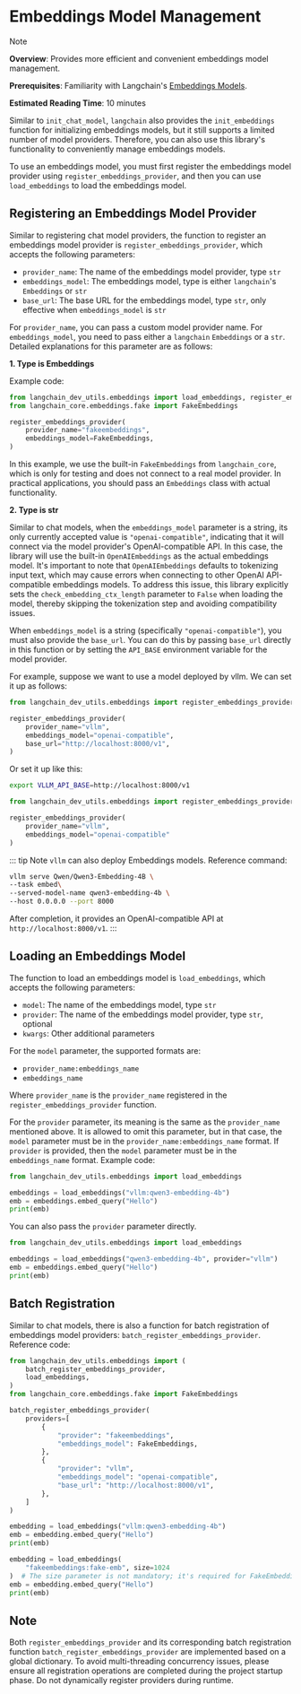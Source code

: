 # Embeddings Model Management

> [!NOTE]
>
> **Overview**: Provides more efficient and convenient embeddings model management.
>
> **Prerequisites**: Familiarity with Langchain's [Embeddings Models](https://docs.langchain.com/oss/python/integrations/text_embedding/).
>
> **Estimated Reading Time**: 10 minutes

Similar to `init_chat_model`, `langchain` also provides the `init_embeddings` function for initializing embeddings models, but it still supports a limited number of model providers. Therefore, you can also use this library's functionality to conveniently manage embeddings models.

To use an embeddings model, you must first register the embeddings model provider using `register_embeddings_provider`, and then you can use `load_embeddings` to load the embeddings model.

## Registering an Embeddings Model Provider

Similar to registering chat model providers, the function to register an embeddings model provider is `register_embeddings_provider`, which accepts the following parameters:

- `provider_name`: The name of the embeddings model provider, type `str`
- `embeddings_model`: The embeddings model, type is either `langchain`'s `Embeddings` or `str`
- `base_url`: The base URL for the embeddings model, type `str`, only effective when `embeddings_model` is `str`

For `provider_name`, you can pass a custom model provider name. For `embeddings_model`, you need to pass either a `langchain` `Embeddings` or a `str`. Detailed explanations for this parameter are as follows:

**1. Type is Embeddings**

Example code:

```python
from langchain_dev_utils.embeddings import load_embeddings, register_embeddings_provider
from langchain_core.embeddings.fake import FakeEmbeddings

register_embeddings_provider(
    provider_name="fakeembeddings",
    embeddings_model=FakeEmbeddings,
)
```

In this example, we use the built-in `FakeEmbeddings` from `langchain_core`, which is only for testing and does not connect to a real model provider. In practical applications, you should pass an `Embeddings` class with actual functionality.

**2. Type is str**

Similar to chat models, when the `embeddings_model` parameter is a string, its only currently accepted value is `"openai-compatible"`, indicating that it will connect via the model provider's OpenAI-compatible API.
In this case, the library will use the built-in `OpenAIEmbeddings` as the actual embeddings model.
It's important to note that `OpenAIEmbeddings` defaults to tokenizing input text, which may cause errors when connecting to other OpenAI API-compatible embeddings models. To address this issue, this library explicitly sets the `check_embedding_ctx_length` parameter to `False` when loading the model, thereby skipping the tokenization step and avoiding compatibility issues.

When `embeddings_model` is a string (specifically `"openai-compatible"`), you must also provide the `base_url`. You can do this by passing `base_url` directly in this function or by setting the `API_BASE` environment variable for the model provider.

For example, suppose we want to use a model deployed by vllm. We can set it up as follows:

```python
from langchain_dev_utils.embeddings import register_embeddings_provider

register_embeddings_provider(
    provider_name="vllm",
    embeddings_model="openai-compatible",
    base_url="http://localhost:8000/v1",
)
```

Or set it up like this:

```bash
export VLLM_API_BASE=http://localhost:8000/v1
```

```python
from langchain_dev_utils.embeddings import register_embeddings_provider

register_embeddings_provider(
    provider_name="vllm",
    embeddings_model="openai-compatible"
)
```

::: tip Note
`vllm` can also deploy Embeddings models. Reference command:

```bash
vllm serve Qwen/Qwen3-Embedding-4B \
--task embed\
--served-model-name qwen3-embedding-4b \
--host 0.0.0.0 --port 8000
```

After completion, it provides an OpenAI-compatible API at `http://localhost:8000/v1`.
:::

## Loading an Embeddings Model

The function to load an embeddings model is `load_embeddings`, which accepts the following parameters:

- `model`: The name of the embeddings model, type `str`
- `provider`: The name of the embeddings model provider, type `str`, optional
- `kwargs`: Other additional parameters

For the `model` parameter, the supported formats are:

- `provider_name:embeddings_name`
- `embeddings_name`

Where `provider_name` is the `provider_name` registered in the `register_embeddings_provider` function.

For the `provider` parameter, its meaning is the same as the `provider_name` mentioned above. It is allowed to omit this parameter, but in that case, the `model` parameter must be in the `provider_name:embeddings_name` format. If `provider` is provided, then the `model` parameter must be in the `embeddings_name` format.
Example code:

```python
from langchain_dev_utils.embeddings import load_embeddings

embeddings = load_embeddings("vllm:qwen3-embedding-4b")
emb = embeddings.embed_query("Hello")
print(emb)
```

You can also pass the `provider` parameter directly.

```python
from langchain_dev_utils.embeddings import load_embeddings

embeddings = load_embeddings("qwen3-embedding-4b", provider="vllm")
emb = embeddings.embed_query("Hello")
print(emb)
```

## Batch Registration

Similar to chat models, there is also a function for batch registration of embeddings model providers: `batch_register_embeddings_provider`.
Reference code:

```python
from langchain_dev_utils.embeddings import (
    batch_register_embeddings_provider,
    load_embeddings,
)
from langchain_core.embeddings.fake import FakeEmbeddings

batch_register_embeddings_provider(
    providers=[
        {
            "provider": "fakeembeddings",
            "embeddings_model": FakeEmbeddings,
        },
        {
            "provider": "vllm",
            "embeddings_model": "openai-compatible",
            "base_url": "http://localhost:8000/v1",
        },
    ]
)

embedding = load_embeddings("vllm:qwen3-embedding-4b")
emb = embedding.embed_query("Hello")
print(emb)

embedding = load_embeddings(
    "fakeembeddings:fake-emb", size=1024
)  # The size parameter is not mandatory; it's required for FakeEmbeddings initialization. Your Embeddings model might not need it.
emb = embedding.embed_query("Hello")
print(emb)
```

## Note

Both `register_embeddings_provider` and its corresponding batch registration function `batch_register_embeddings_provider` are implemented based on a global dictionary. To avoid multi-threading concurrency issues, please ensure all registration operations are completed during the project startup phase. Do not dynamically register providers during runtime.
